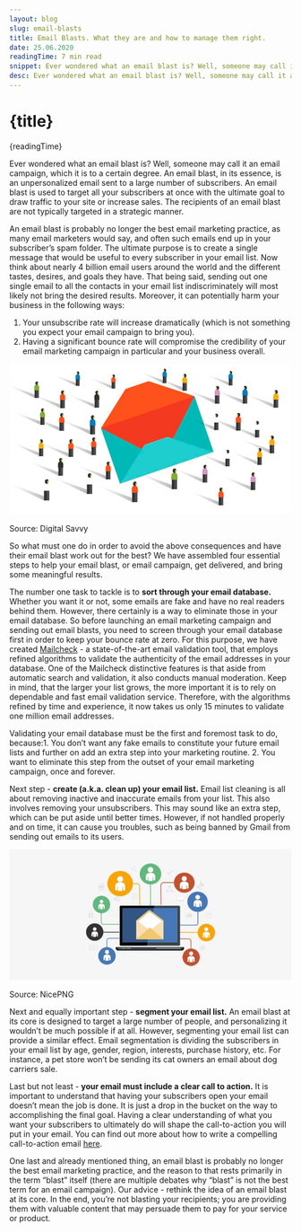 ```yaml
---
layout: blog
slug: email-blasts
title: Email Blasts. What they are and how to manage them right.
date: 25.06.2020
readingTime: 7 min read
snippet: Ever wondered what an email blast is? Well, someone may call it an email campaign, which it is to a certain degree. An email blast, in its essence, is an unpersonalized email sent to a large number of subscribers. An email blast is used to target all your subscribers at once with the ultimate goal to draw traffic to your site or increase sales. The recipients of an email blast are not typically targeted in a strategic manner.
desc: Ever wondered what an email blast is? Well, someone may call it an email campaign, which it is to a certain degree. An email blast, in its essence, is an unpersonalized email sent to a large number of subscribers. An email blast is used to target all your subscribers at once with the ultimate goal to draw traffic to your site or increase sales. The recipients of an email blast are not typically targeted in a strategic manner.
---
```


# {title}

{readingTime}

Ever wondered what an email blast is? Well, someone may call it an email campaign, which it is to a certain degree. An email blast, in its essence, is an unpersonalized email sent to a large number of subscribers. An email blast is used to target all your subscribers at once with the ultimate goal to draw traffic to your site or increase sales. The recipients of an email blast are not typically targeted in a strategic manner.

An email blast is probably no longer the best email marketing practice, as many email marketers would say, and often such emails end up in your subscriber’s spam folder. The ultimate purpose is to create a single message that would be useful to every subscriber in your email list. Now think about nearly 4 billion email users around the world and the different tastes, desires, and goals they have. That being said, sending out one single email to all the contacts in your email list indiscriminately will most likely not bring the desired results. Moreover, it can potentially harm your business in the following ways:

1.  Your unsubscribe rate will increase dramatically (which is not something you expect your email campaign to bring you).
2.  Having a significant bounce rate will compromise the credibility of your email marketing campaign in particular and your business overall.

![Digital Savvy](/src/routes/blog/email-blasts/digital_savvy.jpg)

Source: Digital Savvy

So what must one do in order to avoid the above consequences and have their email blast work out for the best? We have assembled four essential steps to help your email blast, or email campaign, get delivered, and bring some meaningful results.

The number one task to tackle is to **sort through your email database.** Whether you want it or not, some emails are fake and have no real readers behind them. However, there certainly is a way to eliminate those in your email database. So before launching an email marketing campaign and sending out email blasts, you need to screen through your email database first in order to keep your bounce rate at zero. For this purpose, we have created [Mailcheck](https://www.mailcheck.co/#features) - a state-of-the-art email validation tool, that employs refined algorithms to validate the authenticity of the email addresses in your database. One of the Mailcheck distinctive features is that aside from automatic search and validation, it also conducts manual moderation. Keep in mind, that the larger your list grows, the more important it is to rely on dependable and fast email validation service. Therefore, with the algorithms refined by time and experience, it now takes us only 15 minutes to validate one million email addresses.

Validating your email database must be the first and foremost task to do, because:1. You don’t want any fake emails to constitute your future email lists and further on add an extra step into your marketing routine. 2. You want to eliminate this step from the outset of your email marketing campaign, once and forever.

Next step - **create (a.k.a. clean up) your email list.** Email list cleaning is all about removing inactive and inaccurate emails from your list. This also involves removing your unsubscribers. This may sound like an extra step, which can be put aside until better times. However, if not handled properly and on time, it can cause you troubles, such as being banned by Gmail from sending out emails to its users.

![NicePNG](/src/routes/blog/email-blasts/email_list.jpg)

Source: NicePNG

Next and equally important step - **segment your email list.** An email blast at its core is designed to target a large number of people, and personalizing it wouldn’t be much possible if at all. However, segmenting your email list can provide a similar effect. Email segmentation is dividing the subscribers in your email list by age, gender, region, interests, purchase history, etc. For instance, a pet store won’t be sending its cat owners an email about dog carriers sale.

Last but not least - **your email must include a clear call to action.** It is important to understand that having your subscribers open your email doesn’t mean the job is done. It is just a drop in the bucket on the way to accomplishing the final goal. Having a clear understanding of what you want your subscribers to ultimately do will shape the call-to-action you will put in your email. You can find out more about how to write a compelling call-to-action email [here](https://www.mailcheck.co/six-tips-to-write-an-email-that-prompts-your-subscribers-to-action).

One last and already mentioned thing, an email blast is probably no longer the best email marketing practice, and the reason to that rests primarily in the term “blast” itself (there are multiple debates why “blast” is not the best term for an email campaign). Our advice - rethink the idea of an email blast at its core. In the end, you’re not blasting your recipients; you are providing them with valuable content that may persuade them to pay for your service or product.
